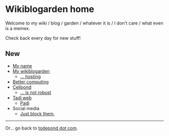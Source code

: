 # Wikiblogarden home

Welcome to my wiki / blog / garden / whatever it is / I don't care / what even is a memex.

Check back every day for new stuff!

## New

- [My name](./my-name)
- [My wikiblogarden](./my-wikiblogarden)
  - [... hosting](./my-wikiblogarden/hosting)
- [Better computing](./better-computing)
- [Cellpond](./cellpond)
  - [... is not robust](./cellpond/is-not-robust)
- [Tadi web](./tadi-web)
  - [Padi](./tadi-web/png)
- Social media
  - [Just block them.](./social-media/just-block-them)

<hr>

Or... go back to [todepond dot com](/).
